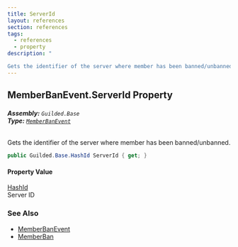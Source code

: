 ```yaml
---
title: ServerId
layout: references
section: references
tags:
  - references
  - property
description: "

Gets the identifier of the server where member has been banned/unbanned."
---
```


## MemberBanEvent.ServerId Property
###### **Assembly:** `Guilded.Base`<br/>**Type:** [`MemberBanEvent`](MemberBanEvent 'Guilded.Base.Events.MemberBanEvent')

Gets the identifier of the server where member has been banned/unbanned.

```csharp
public Guilded.Base.HashId ServerId { get; }
```

#### Property Value
[HashId](HashId 'Guilded.Base.HashId')  
Server ID

### See Also
- [MemberBanEvent](MemberBanEvent 'Guilded.Base.Events.MemberBanEvent')
- [MemberBan](MemberBanEvent.MemberBan 'Guilded.Base.Events.MemberBanEvent.MemberBan')